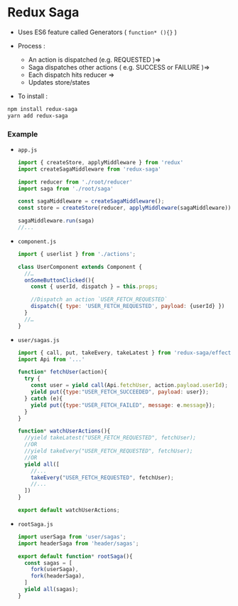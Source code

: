 # Redux Saga

* Uses ES6 feature called Generators ( `function* (){}` )
* Process :
  * An action is dispatched (e.g. REQUESTED )=>
  * Saga dispatches other actions ( e.g. SUCCESS or FAILURE )=>
  * Each dispatch hits reducer =>
  * Updates store/states

* To install :
```bash
npm install redux-saga
yarn add redux-saga
```

### Example

* `app.js`
  ```js
  import { createStore, applyMiddleware } from 'redux'
  import createSagaMiddleware from 'redux-saga'
  
  import reducer from './root/reducer'
  import saga from './root/saga'

  const sagaMiddleware = createSagaMiddleware();
  const store = createStore(reducer, applyMiddleware(sagaMiddleware))

  sagaMiddleware.run(saga)
  //...
  ```

* `component.js`
  ```js
  import { userlist } from './actions';

  class UserComponent extends Component {
    //…
    onSomeButtonClicked(){
      const { userId, dispatch } = this.props;

      //Dispatch an action `USER_FETCH_REQUESTED`
      dispatch({ type: 'USER_FETCH_REQUESTED', payload: {userId} })
    }
    //…
  }
  ```

* `user/sagas.js`
  ```js
  import { call, put, takeEvery, takeLatest } from 'redux-saga/effects';
  import Api from '...'

  function* fetchUser(action){
    try {
      const user = yield call(Api.fetchUser, action.payload.userId);
      yield put({type:"USER_FETCH_SUCCEEDED", payload: user});
    } catch (e){
      yield put({type:"USER_FETCH_FAILED", message: e.message});
    }
  }

  function* watchUserActions(){
    //yield takeLatest("USER_FETCH_REQUESTED", fetchUser);
    //OR
    //yield takeEvery("USER_FETCH_REQUESTED", fetchUser);
    //OR
    yield all([
      //...
      takeEvery("USER_FETCH_REQUESTED", fetchUser);
      //...
    ])
  }

  export default watchUserActions;
  ```
* `rootSaga.js`
  ```js
  import userSaga from 'user/sagas';
  import headerSaga from 'header/sagas';

  export default function* rootSaga(){
    const sagas = [
      fork(userSaga),
      fork(headerSaga),
    ]
    yield all(sagas);
  }
  ```
